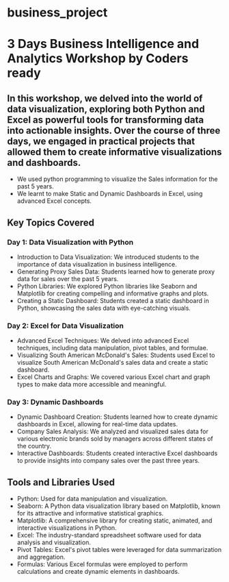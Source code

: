 # business_project

# 3 Days Business Intelligence and Analytics Workshop by Coders ready

## In this workshop, we delved into the world of data visualization, exploring both Python and Excel as powerful tools for transforming data into actionable insights. Over the course of three days, we engaged in practical projects that allowed them to create informative visualizations and dashboards.

- We used python programming to visualize the Sales information for the past 5 years.
- We learnt to make Static and Dynamic Dashboards in Excel, using advanced Excel concepts.

## Key Topics Covered

### Day 1: Data Visualization with Python

- Introduction to Data Visualization: We introduced students to the importance of data visualization in business intelligence.
- Generating Proxy Sales Data: Students learned how to generate proxy data for sales over the past 5 years.
- Python Libraries: We explored Python libraries like Seaborn and Matplotlib for creating compelling and informative graphs and plots.
- Creating a Static Dashboard: Students created a static dashboard in Python, showcasing the sales data with eye-catching visuals.
### Day 2: Excel for Data Visualization

- Advanced Excel Techniques: We delved into advanced Excel techniques, including data manipulation, pivot tables, and formulae.
- Visualizing South American McDonald's Sales: Students used Excel to visualize South American McDonald's sales data and create a static dashboard.
- Excel Charts and Graphs: We covered various Excel chart and graph types to make data more accessible and meaningful.

### Day 3: Dynamic Dashboards

- Dynamic Dashboard Creation: Students learned how to create dynamic dashboards in Excel, allowing for real-time data updates.
- Company Sales Analysis: We analyzed and visualized sales data for various electronic brands sold by managers across different states of the country.
- Interactive Dashboards: Students created interactive Excel dashboards to provide insights into company sales over the past three years.

## Tools and Libraries Used

- Python: Used for data manipulation and visualization.
- Seaborn: A Python data visualization library based on Matplotlib, known for its attractive and informative statistical graphics.
- Matplotlib: A comprehensive library for creating static, animated, and interactive visualizations in Python.
- Excel: The industry-standard spreadsheet software used for data analysis and visualization.
- Pivot Tables: Excel's pivot tables were leveraged for data summarization and aggregation.
- Formulas: Various Excel formulas were employed to perform calculations and create dynamic elements in dashboards.
